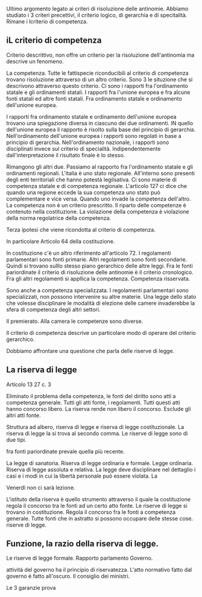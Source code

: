 Ultimo argomento legato ai criteri di risoluzione delle antinomie. Abbiamo studiato i 3 criteri precettivi, il criterio logico, di gerarchia e di specitalità. Rimane i lcriterio di competenza. 

## iL criterio di competenza

Criterio descrittivo, non offre un criterio per la risoluzione dell'antinomia ma descrive un fenomeno. 

La competenza. Tutte le fattispecie riconducibili al criterio di competenza trovano risoluzione attraverso di un altro criterio. Sono 3 le situzione che si descrivono attraverso questo criterio. Ci sono i rapporti fra l'ordinamento statale e gli ordinamenti statali. I rapporti fra l'unione europea e fra alcune fonti statali ed altre fonti statali. Fra ordinamento statale e ordinamento dell'unione europea. 

I rapporti fra ordinamento statale e ordinamento dell'unione europea trovano una spiegazione diversa in ciascuno dei due ordinamenti. IN quello dell'unione europea il rapporto è risolto sulla base del principio di gerarchia. Nell'ordinamento dell'unione europea i rapporti sono regolati in base a principio di gerarchia. Nell'ordinamento nazionale, i rapporti sono disciplinati invece sul criterio di specialità. Indipendentemente dall'interpretazione il risultato finale è lo stesso. 

Rimangono gli altri due. Passiamo al rapporto fra l'ordinamento statale e gli ordinamenti regionali. L'italia è uno stato regionale. All'interno sono presenti degli enti territoriali che hanno potestà legilsativa. Ci sono materie di competenza statale e di competenza regionale. L'articolo 127 ci dice che quando una regione eccede la sua competenza uno stato può complementare e vice versa. Quando uno invade la competenza dell'altro. La competenza non è un criterio prescritto. Il riparto delle competenze è contenuto nella costituzione. La violazione della competenza è violazione della norma regolatrice della competenza. 

Terza ipotesi che viene ricondotta al criterio di competenza.

In particolare Articolo 64 della costituzione. 

In costituzione c'è un altro riferimento all'articolo 72. I regolamenti parlamentari sono fonti primarie. Altri regolamenti sono fonti secondarie. Quindi si trovano sulllo stesso piano gerarchico delle altre leggi. Fra le fonti pariordinate il criterio di risoluzione delle antinomie è il criterio cronologico. Fra gli altri regolamenti si appllica la competenza. Competenza risservata. 

Sono anche a competenza specializzata. I regolamenti parlamentari sono specializzati, non possono intervenire su altre materie. Una legge dello stato che volesse disciplinare le modalità di elezione delle camere invaderebbe la sfera di competenza degli altri settori. 

Il premierato. Alla camera le competenze sono diverse. 

Il criterio di competenza descrive un particolare modo di operare del criterio gerarchico. 

Dobbiamo affrontare una questione che parla delle riserve di legge.

## La riserva di legge
Articolo 13
27 c. 3

Eliminato il problema della competenza, le fonti del diritto sono atti a competenza generale. Tutti gli atti fonte, i regolamenti. Tutti questi atti hanno concorso libero. La riserva rende non libero il concorso. Esclude gli altri atti fonte.

Struttura ad albero, riserva di legge e riserva di legge costituzionale. La riserva di legge la si trova al secondo comma. Le riserve di legge sono di due tipi.

fra fonti pariordinate prevale quella più recente. 

La legge di sanatoria. Riserva di legge ordinaria e formale. Legge ordinaria. Riserva di legge assoluta e relativa. La legge deve disciplinare nel dettaglio i casi e i modi in cui la libertà personale può essere violata. La 

Venerdì non ci sarà lezione. 

L'istituto della riserva è quello strumento attraverso il quale la costituzione regola il concorso tra le fonti ad un certo atto fonte. Le riserve di legge si trovano in costituzione. Regola il concorso fra le fonti a competenza generale. Tutte fonti che in astratto si possono occupare delle stesse cose. riserve di legge.

## Funzione, la razio della riserva di legge. 

Le riserve di legge formale. Rapporto parlamento Governo.

attività del governo ha il principio di riservatezza. L'atto normativo fatto dal governo è fatto all'oscuro. Il consiglio dei ministri. 

Le 3 garanzie prova  
